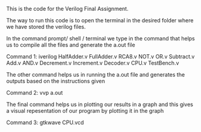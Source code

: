 This is the code for the Verilog Final Assignment.

The way to run this code is to open the terminal in the desired folder where we have stored the verilog files.

In the command prompt/ shell / terminal we type in the command that helps us to compile all the files and generate the a.out file

Command 1:
iverilog HalfAdder.v FullAdder.v RCA8.v NOT.v OR.v Subtract.v Add.v AND.v Decrement.v Increment.v Decoder.v CPU.v TestBench.v

The other command helps us in running the a.out file and generates the outputs based on the instructions given

Command 2:
vvp a.out

The final command helps us in plotting our results in a graph and this gives a visual repesentation of our program by plotting it in the graph

Command 3: 
gtkwave CPU.vcd

